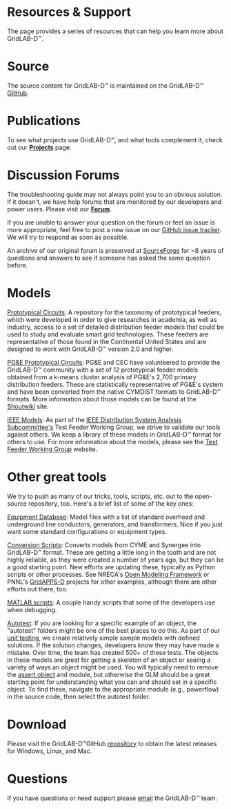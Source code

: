 # Resources & Support
The page provides a series of resources that can help you learn more about
  GridLAB-D™.

# Source

The source content for GridLAB-D™ is maintained on the GridLAB-D™ [GitHub](https://github.com/gridlab-d/).

# Publications

To see what projects use GridLAB-D™, and what tools complement it, check out our **[Projects](doc:projects)** page.

# Discussion Forums

The troubleshooting guide may not always point you to an obvious solution. If it doesn't, we have help forums that are monitored by our developers and power users. Please visit our **[Forum](https://gridlab-d.readme.io/discuss#/)**.

If you are unable to answer your question on the forum or feel an issue is more appropriate, feel free to post a new issue on our [GitHub issue tracker](https://github.com/gridlab-d/gridlab-d/issues). We will try to respond as soon as possible.

An archive of our original forum is preserved at [SourceForge](https://sourceforge.net/p/gridlab-d/discussion/) for \~8 years of questions and answers to see if someone has asked the same question before.

# Models

[Prototypical Circuits](https://github.com/gridlab-d/Taxonomy_Feeders): A repository for the taxonomy of prototypical feeders, which were developed in order to give researches in academia, as well as industry, access to a set of detailed distribution feeder models that could be used to study and evaluate smart grid technologies. These feeders are representative of those found in the Continental United States and are designed to work with GridLAB-D™ version 2.0 and higher.

[PG\&E Prototypical Circuits](https://github.com/gridlab-d/Taxonomy_Feeders/tree/master/PGE_Models): PG\&E and CEC have volunteered to provide the GridLAB-D™ community with a set of 12 prototypical feeder models obtained from a k-means cluster analysis of PG\&E's 2,700 primary distribution feeders. These are statistically representative of PG\&E's system and have been converted from the native CYMDIST formats to GridLAB-D™ formats. More information about those models can be found at the [Shoutwiki](http://gridlab-d.shoutwiki.com/wiki/PGE_Prototypical_Models) site.

[IEEE Models](https://github.com/gridlab-d/tools/tree/master/IEEE%20Test%20Models): As part of the [IEEE Distribution System Analysis Subcommittee's](http://sites.ieee.org/pes-dsacom/) Test Feeder Working Group, we strive to validate our tools against others. We keep a library of these models in GridLAB-D™ format for others to use. For more information about the models, please see the [Test Feeder Working Group](http://sites.ieee.org/pes-testfeeders/) website.

# Other great tools

We try to push as many of our tricks, tools, scripts, etc. out to the open-source repository, too. Here's a brief list of some of the key ones:

[Equipment Database](https://github.com/gridlab-d/tools/tree/master/equipment_database): Model files with a list of standard overhead and underground line conductors, generators, and transformers. Nice if you just want some standard configurations or equipment types.

[Conversion Scripts](https://github.com/gridlab-d/tools/tree/master/conversion_scripts): Converts models from CYME and Synergee into GridLAB-D™ format. These are getting a little long in the tooth and are not highly reliable, as they were created a number of years ago, but they can be a good starting point. New efforts are updating these, typically as Python scripts or other processes. See NRECA's [Open Modeling Framework](https://github.com/dpinney/omf/tree/master/omf) or PNNL's [GridAPPS-D](https://github.com/GRIDAPPSD/Powergrid-Models) projects for other examples, although there are other efforts out there, too.

[MATLAB scripts](https://github.com/gridlab-d/tools/tree/master/matlab_scripts): A couple handy scripts that some of the developers use when debugging.

[Autotest](https://github.com/gridlab-d/gridlab-d/): If you are looking for a specific example of an object, the "autotest" folders might be one of the best places to do this. As part of our [unit testing](http://gridlab-d.shoutwiki.com/wiki/Validate), we create relatively simple sample models with defined solutions. If the solution changes, developers know they may have made a mistake. Over time, the team has created 500+ of these tests. The objects in these models are great for getting a skeleton of an object or seeing a variety of ways an object might be used. You will typically need to remove the [assert object](http://gridlab-d.shoutwiki.com/wiki/Assert_User_Guide) and module, but otherwise the GLM should be a great starting point for understanding what you can and should set in a specific object. To find these, navigate to the appropriate module (e.g., powerflow) in the source code, then select the autotest folder.

# Download

Please visit the GridLAB-D™GitHub [repository](🔗) to obtain the latest releases for Windows, Linux, and Mac.

# Questions

If you have questions or need support please [email](🔗) the GridLAB-D™ team.